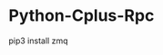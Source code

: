 <!--
 * @Date: 2023-03-01 08:00:47
 * @LastEditors: 974782852@qq.com
 * @LastEditTime: 2023-03-01 08:00:48
 * @FilePath: \Python-Cplus-Rpc\README.md
-->
# Python-Cplus-Rpc

pip3 install zmq
